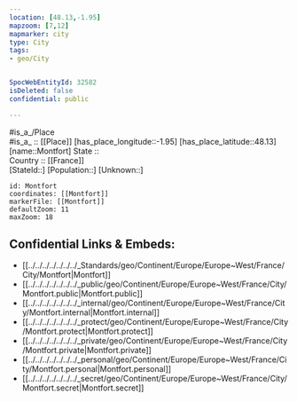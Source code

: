 ```yaml
---
location: [48.13,-1.95] 
mapzoom: [7,12] 
mapmarker: city 
type: City
tags:
- geo/City


SpocWebEntityId: 32582
isDeleted: false
confidential: public

---
```

#is_a_/Place  
#is_a_ :: [[Place]] 
[has_place_longitude::-1.95] 
[has_place_latitude::48.13] 
[name::Montfort] 
State ::  
Country :: [[France]]  
[StateId::] 
[Population::] 
[Unknown::] 


```leaflet
id: Montfort
coordinates: [[Montfort]] 
markerFile: [[Montfort]] 
defaultZoom: 11 
maxZoom: 18
```


## Confidential Links & Embeds: 
- [[../../../../../../../_Standards/geo/Continent/Europe/Europe~West/France/City/Montfort|Montfort]] 
- [[../../../../../../../_public/geo/Continent/Europe/Europe~West/France/City/Montfort.public|Montfort.public]] 
- [[../../../../../../../_internal/geo/Continent/Europe/Europe~West/France/City/Montfort.internal|Montfort.internal]] 
- [[../../../../../../../_protect/geo/Continent/Europe/Europe~West/France/City/Montfort.protect|Montfort.protect]] 
- [[../../../../../../../_private/geo/Continent/Europe/Europe~West/France/City/Montfort.private|Montfort.private]] 
- [[../../../../../../../_personal/geo/Continent/Europe/Europe~West/France/City/Montfort.personal|Montfort.personal]] 
- [[../../../../../../../_secret/geo/Continent/Europe/Europe~West/France/City/Montfort.secret|Montfort.secret]] 
